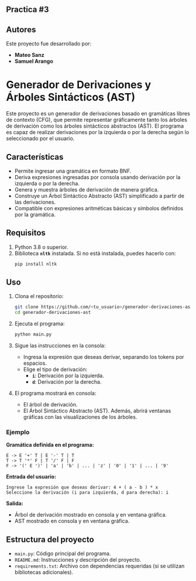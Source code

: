 ## **Practica** #3
## **Autores**
Este proyecto fue desarrollado por:
- **Mateo Sanz**
- **Samuel Arango**

# Generador de Derivaciones y Árboles Sintácticos (AST)

Este proyecto es un generador de derivaciones basado en gramáticas libres de contexto (CFG), que permite representar gráficamente tanto los árboles de derivación como los árboles sintácticos abstractos (AST). El programa es capaz de realizar derivaciones por la izquierda o por la derecha según lo seleccionado por el usuario.

## **Características**
- Permite ingresar una gramática en formato BNF.
- Deriva expresiones ingresadas por consola usando derivación por la izquierda o por la derecha.
- Genera y muestra árboles de derivación de manera gráfica.
- Construye un Árbol Sintáctico Abstracto (AST) simplificado a partir de las derivaciones.
- Compatible con expresiones aritméticas básicas y símbolos definidos por la gramática.

## **Requisitos**
1. Python 3.8 o superior.
2. Biblioteca **`nltk`** instalada. Si no está instalada, puedes hacerlo con:
   ```bash
   pip install nltk
   ```

## **Uso**
1. Clona el repositorio:
   ```bash
   git clone https://github.com/<tu_usuario>/generador-derivaciones-ast.git
   cd generador-derivaciones-ast
   ```

2. Ejecuta el programa:
   ```bash
   python main.py
   ```

3. Sigue las instrucciones en la consola:
   - Ingresa la expresión que deseas derivar, separando los tokens por espacios.
   - Elige el tipo de derivación:
     - **`i`**: Derivación por la izquierda.
     - **`d`**: Derivación por la derecha.

4. El programa mostrará en consola:
   - El árbol de derivación.
   - El Árbol Sintáctico Abstracto (AST).
   Además, abrirá ventanas gráficas con las visualizaciones de los árboles.

### **Ejemplo**
**Gramática definida en el programa:**
```plaintext
E -> E '+' T | E '-' T | T
T -> T '*' F | T '/' F | F
F -> '(' E ')' | 'a' | 'b' | ... | 'z' | '0' | '1' | ... | '9'
```

**Entrada del usuario:**
```plaintext
Ingrese la expresión que deseas derivar: 4 + ( a - b ) * x
Seleccione la derivación (i para izquierda, d para derecha): i
```

**Salida:**
- Árbol de derivación mostrado en consola y en ventana gráfica.
- AST mostrado en consola y en ventana gráfica.

## **Estructura del proyecto**
- `main.py`: Código principal del programa.
- `README.md`: Instrucciones y descripción del proyecto.
- `requirements.txt`: Archivo con dependencias requeridas (si se utilizan bibliotecas adicionales).


